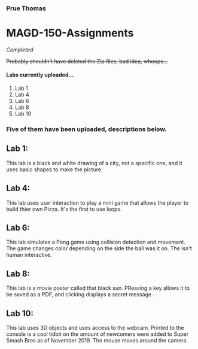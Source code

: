### Prue Thomas

# MAGD-150-Assignments

*Completed*

~~Probably shouldn't have deleted the Zip files, bad idea, whoops...~~

#### Labs currently uploaded...
1. Lab 1
2. Lab 4
3. Lab 6
4. Lab 8
5. Lab 10

### Five of them have been uploaded, descriptions below.

## Lab 1: 
This lab is a black and white drawing of a city, not a specific one, and it uses basic shapes to make the picture.
## Lab 4:
This lab uses user interaction to play a mini game that allows the player to build thier own Pizza. It's the first to use loops.
## Lab 6: 
This lab simulates a Pong game using collision detection and movement. The game changes color depending on the side the ball was it on. The isn't human interactive.
## Lab 8:
This lab is a movie poster called that black sun. PRessing a key allows it to be saved as a PDF, and clicking displays a secret message.
## Lab 10:
This lab uses 3D objects and uses access to the webcam. Printed to the console is a cool tidbit on the amount of newcomers were added to Super Smash Bros as of November 2019. The mouse moves around the camera.
